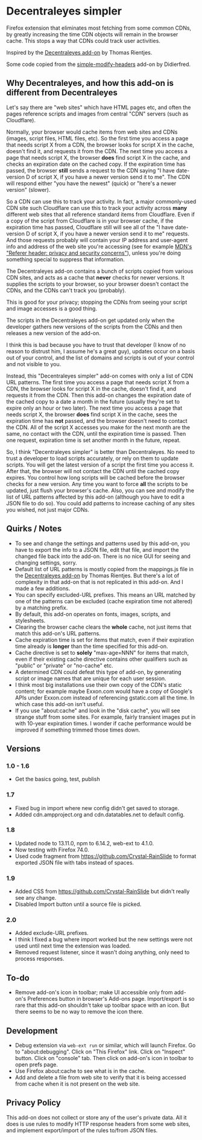 # Decentraleyes simpler

Firefox extension that eliminates most fetching from some common CDNs, by greatly increasing the time CDN objects will remain in the browser cache.  This stops a way that CDNs could track user activities.

Inspired by the [Decentraleyes add-on](https://addons.mozilla.org/en-US/firefox/addon/decentraleyes/ "Decentraleyes add-on") by Thomas Rientjes.

Some code copied from the [simple-modify-headers](https://addons.mozilla.org/en-US/firefox/addon/simple-modify-header/ "simple-modify-headers") add-on by Didierfred.

## Why Decentraleyes, and how this add-on is different from Decentraleyes

Let's say there are "web sites" which have HTML pages etc, and often the pages reference scripts and images from central "CDN" servers (such as Cloudflare).

Normally, your browser would cache items from web sites and CDNs (images, script files, HTML files, etc).  So the first time you access a page that needs script X from a CDN, the browser looks for script X in the cache, doesn't find it, and requests it from the CDN.  The next time you access a page that needs script X, the browser **does** find script X in the cache, and checks an expiration date on the cached copy.  If the expiration time has passed, the browser **still** sends a request to the CDN saying "I have date-version D of script X, if you have a newer version send it to me".  The CDN will respond either "you have the newest" (quick) or "here's a newer version" (slower).

So a CDN can use this to track your activity.  In fact, a major commonly-used CDN site such Cloudflare can use this to track your activity across **many** different web sites that all reference standard items from Cloudflare.  Even if a copy of the script from Cloudflare is in your browser cache, if the expiration time has passed, Cloudflare still will see all of the "I have date-version D of script X, if you have a newer version send it to me" requests.  And those requests probably will contain your IP address and user-agent info and address of the web site you're accessing (see for example
[MDN's "Referer header: privacy and security concerns"](https://developer.mozilla.org/en-US/docs/Web/Security/Referer_header:_privacy_and_security_concerns "MDN's 'Referer header: privacy and security concerns'")), unless you're doing something special to suppress that information.

The Decentraleyes add-on contains a bunch of scripts copied from various CDN sites, and acts as a cache that **never** checks for newer versions.  It supplies the scripts to your browser, so your browser doesn't contact the CDNs, and the CDNs can't track you (probably).

This is good for your privacy; stopping the CDNs from seeing your script and image accesses is a good thing.

The scripts in the Decentraleyes add-on get updated only when the developer gathers new versions of the scripts from the CDNs and then releases a new version of the add-on.

I think this is bad because you have to trust that developer (I know of no reason to distrust him, I assume he's a great guy), updates occur on a basis out of your control, and the list of domains and scripts is out of your control and not visible to you.

Instead, this "Decentraleyes simpler" add-on comes with only a list of CDN URL patterns.  The first time you access a page that needs script X from a CDN, the browser looks for script X in the cache, doesn't find it, and requests it from the CDN.  Then this add-on changes the expiration date of the cached copy to a date a month in the future (usually they're set to expire only an hour or two later).  The next time you access a page that needs script X, the browser **does** find script X in the cache, sees the expiration time has **not** passed, and the browser doesn't need to contact the CDN.  All of the script X accesses you make for the next month are the same, no contact with the CDN, until the expiration time is passed.  Then one request, expiration time is set another month in the future, repeat.

So, I think "Decentraleyes simpler" is better than Decentraleyes.  No need to trust a developer to load scripts accurately, or rely on them to update scripts.  You will get the latest version of a script the first time you access it.  After that, the browser will not contact the CDN until the cached copy expires.  You control how long scripts will be cached before the browser checks for a new version.  Any time you want to force **all** the scripts to be updated, just flush your browser's cache.  Also, you can see and modify the list of URL patterns affected by this add-on (although you have to edit a JSON file to do so).  You could add patterns to increase caching of any sites you wished, not just major CDNs.

## Quirks / Notes
* To see and change the settings and patterns used by this add-on, you have to export the info to a JSON file, edit that file, and import the changed file back into the add-on.  There is no nice GUI for seeing and changing settings, sorry.
* Default list of URL patterns is mostly copied from the mappings.js file in the [Decentraleyes add-on](https://addons.mozilla.org/en-US/firefox/addon/decentraleyes/ "Decentraleyes add-on") by Thomas Rientjes.  But there's a lot of complexity in that add-on that is not replicated in this add-on.  And I made a few additions.
* You can specify excluded-URL prefixes.  This means an URL matched by one of the patterns can be excluded (cache expiration time not altered) by a matching prefix.
* By default, this add-on operates on fonts, images, scripts, and stylesheets.
* Clearing the browser cache clears the **whole** cache, not just items that match this add-on's URL patterns.
* Cache expiration time is set for items that match, even if their expiration time already is **longer** than the time specified for this add-on.
* Cache directive is set to **solely** "max-age=NNN" for items that match, even if their existing cache directive contains other qualifiers such as "public" or "private" or "no-cache" etc.
* A determined CDN could defeat this type of add-on, by generating script or image names that are unique for each user session.
* I think most big installations use their own copy of the CDN's static content; for example maybe Exxon.com would have a copy of Google's APIs under Exxon.com instead of referencing gstatic.com all the time.  In which case this add-on isn't useful.
* If you use "about:cache" and look in the "disk cache", you will see strange stuff from some sites.  For example, fairly transient images put in with 10-year expiration times.  I wonder if cache performance would be improved if something trimmed those times down.

## Versions

### 1.0 - 1.6
* Get the basics going, test, publish

### 1.7
* Fixed bug in import where new config didn't get saved to storage.
* Added cdn.ampproject.org and cdn.datatables.net to default config.

### 1.8
* Updated node to 13.11.0, npm to 6.14.2, web-ext to 4.1.0.
* Now testing with Firefox 74.0.
* Used code fragment from https://github.com/Crystal-RainSlide to format exported JSON file with tabs instead of spaces.

### 1.9
* Added CSS from https://github.com/Crystal-RainSlide but didn't really see any change.
* Disabled Import button until a source file is picked.

### 2.0
* Added exclude-URL prefixes.
* I think I fixed a bug where import worked but the new settings were not used until next time the extension was loaded.
* Removed request listener, since it wasn't doing anything, only need to process responses.


## To-do
* Remove add-on's icon in toolbar; make UI accessible only from add-on's Preferences button in browser's Add-ons page.  Import/export is so rare that this add-on shouldn't take up toolbar space with an icon.  But there seems to be no way to remove the icon there.

## Development
* Debug extension via
`web-ext run`
or similar, which will launch Firefox.  Go to "about:debugging".
Click on "This Firefox" link.  Click on "Inspect" button.
Click on "console" tab.  Then click on add-on's icon in toolbar to open prefs page.
* Use Firefox about:cache to see what is in the cache.
* Add and delete a file from web site to verify that it is being accessed from cache when it is not present on the web site.

## Privacy Policy

This add-on does not collect or store any of the user's private data.  All it does is use rules to modify HTTP response headers from some web sites, and implement export/import of the rules to/from JSON files.
